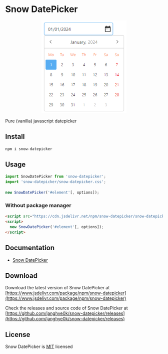 # Snow DatePicker

<div align="center">
    <img src="./preview.png" />
</div>

Pure (vanilla) javascript datepicker

## Install

```bash
npm i snow-datepicker
```

## Usage

```javascript
import SnowDatePicker from 'snow-datepicker';
import 'snow-datepicker/snow-datepicker.css';

new SnowDatePicker('#element'[, options]);
```

### Without package manager

```html
<script src="https://cdn.jsdelivr.net/npm/snow-datepicker/snow-datepicker.min.js"></script>
<script>
  new SnowDatePicker('#element'[, options]);
</script>
```

## Documentation

- [Snow DatePicker](https://janghye0k.github.io/snow-datepicker)

## Download

Download the latest version of Snow DatePicker at [https://www.jsdelivr.com/package/npm/snow-datepicker](https://www.jsdelivr.com/package/npm/snow-datepicker)

Check the releases and source code of Snow DatePicker at [https://github.com/janghye0k/snow-datepicker/releases](https://github.com/janghye0k/snow-datepicker/releases)

## License

Snow DatePicker is [MIT](./LICENSE) licensed
